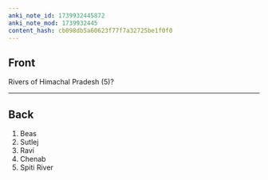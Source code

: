 ```yaml
---
anki_note_id: 1739932445872
anki_note_mod: 1739932445
content_hash: cb098db5a60623f77f7a32725be1f0f0
---
```


## Front

Rivers of Himachal Pradesh (5)?

<hr/>

## Back

1. Beas  
2. Sutlej  
3. Ravi  
4. Chenab  
5. Spiti River